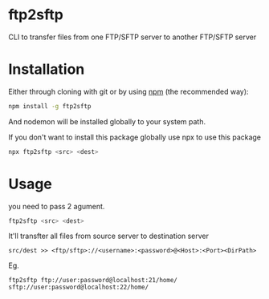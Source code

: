 # ftp2sftp
CLI to transfer files from one FTP/SFTP server to another FTP/SFTP server
# Installation

Either through cloning with git or by using [npm](http://npmjs.org) (the recommended way):

```bash
npm install -g ftp2sftp
```

And nodemon will be installed globally to your system path.

If you don't want to install this package globally use npx to use this package

```bash
npx ftp2sftp <src> <dest>
```


# Usage

you need to pass 2 agument.

```bash
ftp2sftp <src> <dest>
```

It'll transfter all files from source server to destination server
```
src/dest >> <ftp/sftp>://<username>:<password>@<Host>:<Port><DirPath>
```
Eg.
```
ftp2sftp ftp://user:password@localhost:21/home/ sftp://user:password@localhost:22/home/

```






